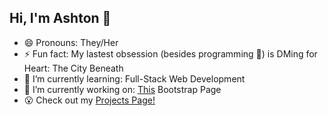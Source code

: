 ## Hi, I'm Ashton 👋

- 😄 Pronouns: They/Her
- ⚡ Fun fact: My lastest obsession (besides programming 🤪) is DMing for Heart: The City Beneath
- 🌱 I’m currently learning: Full-Stack Web Development
- 🔭 I’m currently working on: [This](https://veryexcitedgremlin.github.io/Full-Stack-Boot-Camp/Week4/Session8/module-019-bootstrap-fundamentals/practice/bootstrap-practice.html) Bootstrap Page
- 😮 Check out my [Projects Page!](https://veryexcitedgremlin.github.io/)
<!--
**VeryExcitedGremlin/VeryExcitedGremlin** is a ✨ _special_ ✨ repository because its `README.md` (this file) appears on your GitHub profile.

Here are some ideas to get you started:

- 🔭 I’m currently working on ...
- 🌱 I’m currently learning ...
- 👯 I’m looking to collaborate on ...
- 🤔 I’m looking for help with ...
- 💬 Ask me about ...
- 📫 How to reach me: ...
- 😄 Pronouns: ...
- ⚡ Fun fact: ...
-->
